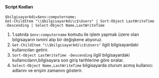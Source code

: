 #### Script Kodları

```
$bilgisayarAdi=$env:computername;
Get-ChildItem "\\$bilgisayarAdi\c$\Users" | Sort-Object LastWriteTime -Descending | Select-Object Name,LastWriteTime
```

1. 1.satırda ```$env:computername``` komutu ile işlem yapmak üzere olan bilgisayarın ismini alıp bir değişkene atıyoruz.
2. ```Get-ChildItem "\\$bilgisayarAdi\c$\Users"``` ilgili bilgisayardaki kullanıcıları getirir.
3. ```Sort-Object LastWriteTime -Descending``` ilgili bilgisayardaki kullanıcıların,bilgisayara son giriş tarihlerine göre sıralar.
4. ```Select-Object Name,LastWriteTime```   bilgisayarda oturum acmış kullanıcı adlarını ve erişim zamanını gösterir.

